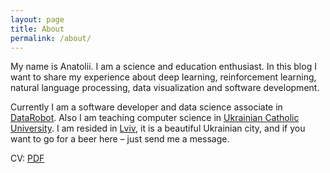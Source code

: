 ```yaml
---
layout: page
title: About
permalink: /about/
---
```


My name is Anatolii. I am a science and education enthusiast. In this blog I
want to share my experience about deep learning, reinforcement learning, natural
language processing, data visualization and software development.

Currently I am a software developer and data science associate in
[DataRobot](https://www.datarobot.com/). Also I am teaching computer science in
[Ukrainian Catholic University](http://cs.ucu.edu.ua/).
I am resided in [Lviv](https://en.wikipedia.org/wiki/Lviv), it is a
beautiful Ukrainian city, and if you want to go for a beer here – just send me a
message.

CV: [PDF](https://drive.google.com/open?id=1As4W3zrXuE6LvOcZK78OMkGJTkBjfiOB)
